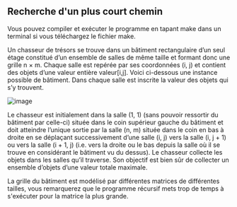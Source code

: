 Recherche d'un plus court chemin
-----------------------------------------------------------------------------------------------------------------------------------------------------------------

Vous pouvez compiler et exécuter le programme en tapant make dans un terminal si vous téléchargez le fichier make.


Un chasseur de trésors se trouve dans un bâtiment rectangulaire d’un seul étage
constitué d’un ensemble de salles de même taille et formant donc une grille n × m.
Chaque salle est repérée par ses coordonnées (i, j) et contient des objets d’une valeur
entière valeur[i,j].
Voici ci-dessous une instance possible de bâtiment. Dans chaque salle est inscrite la
valeur des objets qui s’y trouvent.

![image](https://github.com/user-attachments/assets/9d4a4f9c-6663-46d0-9740-1f27b090f356)


Le chasseur est initialement dans la salle (1, 1) (sans pouvoir ressortir du bâtiment
par celle-ci) située dans le coin supérieur gauche du bâtiment et doit atteindre l’unique
sortie par la salle (n, m) située dans le coin en bas à droite en se déplaçant successivement
d’une salle (i, j) vers la salle (i, j + 1) ou vers la salle (i + 1, j) (i.e. vers la droite ou le
bas depuis la salle où il se trouve en considérant le bâtiment vu du dessus).
Le chasseur collecte les objets dans les salles qu’il traverse. Son objectif est bien sûr
de collecter un ensemble d’objets d’une valeur totale maximale.

La grille du bâtiment est modélisé par différentes matrices de différentes tailles, vous remarquerez que
le programme récursif mets trop de temps à s'exécuter pour la matrice la plus grande.
